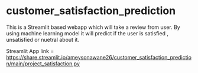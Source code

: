 # customer_satisfaction_prediction
This is a Streamlit based webapp which will take a review from user. By using machine learning model it will predict if the user is satisfied , unsatisfied or nuetral about it.

Streamlit App link = https://share.streamlit.io/ameysonawane26/customer_satisfaction_prediction/main/project_satisfaction.py 
